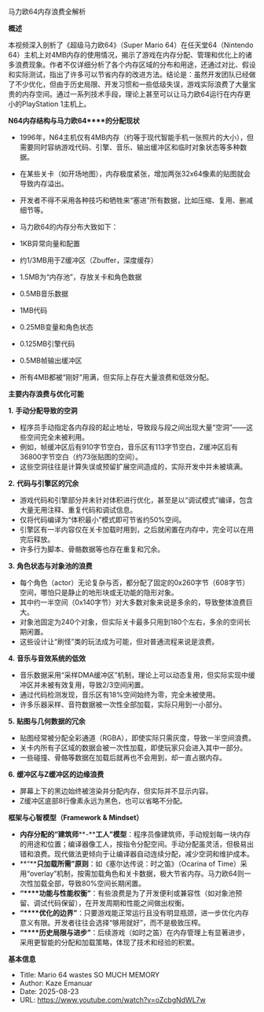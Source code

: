 马力欧64内存浪费全解析

  

**概述**

  

本视频深入剖析了《超级马力欧64》（Super Mario 64）在任天堂64（Nintendo 64）主机上对4MB内存的使用情况，揭示了游戏在内存分配、管理和优化上的诸多浪费现象。作者不仅详细分析了各个内存区域的分布和用途，还通过对比、假设和实际测试，指出了许多可以节省内存的改进方法。结论是：虽然开发团队已经做了不少优化，但由于历史局限、开发习惯和一些低级失误，游戏实际浪费了大量宝贵的内存空间。通过一系列技术手段，理论上甚至可以让马力欧64运行在内存更小的PlayStation 1主机上。

  

**N64****内存结构与马力欧****64****的分配现状**

- 1996年，N64主机仅有4MB内存（约等于现代智能手机一张照片的大小），但需要同时容纳游戏代码、引擎、音乐、输出缓冲区和临时对象状态等多种数据。
- 在某些关卡（如开场地图），内存极度紧张，增加两张32x64像素的贴图就会导致内存溢出。
- 开发者不得不采用各种技巧和牺牲来“塞进”所有数据，比如压缩、复用、删减细节等。
- 马力欧64的内存分布大致如下：

- 1KB异常向量和配置
- 约1/3MB用于Z缓冲区（Zbuffer，深度缓存）
- 1.5MB为“内存池”，存放关卡和角色数据
- 0.5MB音乐数据
- 1MB代码
- 0.25MB变量和角色状态
- 0.125MB引擎代码
- 0.5MB帧输出缓冲区

- 所有4MB都被“刚好”用满，但实际上存在大量浪费和低效分配。

  

**主要内存浪费与优化可能**

  

**1.** **手动分配导致的空洞**

- 程序员手动指定各内存段的起止地址，导致段与段之间出现大量“空洞”——这些空间完全未被利用。
- 例如，帧缓冲区后有910字节空白，音乐区有113字节空白，Z缓冲区后有36800字节空白（约73张贴图的空间）。
- 这些空洞往往是计算失误或预留扩展空间造成的，实际开发中并未被填满。

  

**2.** **代码与引擎区的冗余**

- 游戏代码和引擎部分并未针对体积进行优化，甚至是以“调试模式”编译，包含大量无用注释、重复代码和调试信息。
- 仅将代码编译为“体积最小”模式即可节省约50%空间。
- 引擎区有一半内容仅在关卡加载时用到，之后就闲置在内存中，完全可以在用完后释放。
- 许多行为脚本、骨骼数据等也存在重复和冗余。

  

**3.** **角色状态与对象池的浪费**

- 每个角色（actor）无论复杂与否，都分配了固定的0x260字节（608字节）空间，哪怕只是静止的地形块或无功能的隐形对象。
- 其中约一半空间（0x140字节）对大多数对象来说是多余的，导致整体浪费巨大。
- 对象池固定为240个对象，但实际关卡最多只用到180个左右，多余的空间长期闲置。
- 这些设计让“刷怪”类的玩法成为可能，但对普通流程来说是浪费。

  

**4.** **音乐与音效系统的低效**

- 音乐数据采用“采样DMA缓冲区”机制，理论上可以动态复用，但实际实现中缓冲区并未被有效复用，导致2/3空间闲置。
- 通过代码检测发现，音乐区有18%空间始终为零，完全未被使用。
- 许多乐器采样、音符数据被一次性全部加载，实际只用到一小部分。

  

**5.** **贴图与几何数据的冗余**

- 贴图经常被分配全彩通道（RGBA），即使实际只需灰度，导致一半空间浪费。
- 关卡内所有子区域的数据会被一次性加载，即使玩家只会进入其中一部分。
- 一些碰撞、骨骼等数据在加载后就再也不会用到，却一直占据内存。

  

**6.** **缓冲区与****Z****缓冲区的边缘浪费**

- 屏幕上下的黑边始终被渲染并分配内存，但实际并不显示内容。
- Z缓冲区底部8行像素永远为黑色，也可以省略不分配。

  

**框架与心智模型（****Framework & Mindset****）**

- **内存分配的“建筑师****-****工人”模型**：程序员像建筑师，手动规划每一块内存的用途和位置；编译器像工人，按指令分配空间。手动分配虽灵活，但极易出错和浪费。现代做法更倾向于让编译器自动连续分配，减少空洞和维护成本。
- **“****只加载所需”原则**：如《塞尔达传说：时之笛》（Ocarina of Time）采用“overlay”机制，按需加载角色和关卡数据，极大节省内存。马力欧64则一次性加载全部，导致80%空间长期闲置。
- **“****功能与性能权衡”**：有些浪费是为了开发便利或兼容性（如对象池预留、调试代码保留），在开发周期和性能之间做出权衡。
- **“****优化的边界”**：只要游戏能正常运行且没有明显瓶颈，进一步优化内存意义有限。开发者往往会选择“够用就好”，而不是极致压榨。
- **“****历史局限与进步”**：后续游戏（如时之笛）在内存管理上有显著进步，采用更智能的分配和加载策略，体现了技术和经验的积累。

  

**基本信息**

- Title: Mario 64 wastes SO MUCH MEMORY
- Author: Kaze Emanuar
- Date: 2025-08-23
- URL: https://www.youtube.com/watch?v=oZcbgNdWL7w